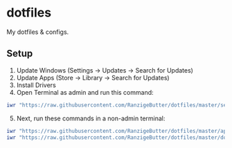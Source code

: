 # dotfiles

My dotfiles & configs.

## Setup

1. Update Windows (Settings -> Updates -> Search for Updates)
2. Update Apps (Store -> Library -> Search for Updates)
3. Install Drivers
4. Open Terminal as admin and run this command:

```PowerShell
iwr "https://raw.githubusercontent.com/RanzigeButter/dotfiles/master/setup.ps1" | iex
```

5. Next, run these commands in a non-admin terminal:

```PowerShell
iwr "https://raw.githubusercontent.com/RanzigeButter/dotfiles/master/apps.ps1" | iex
iwr "https://raw.githubusercontent.com/RanzigeButter/dotfiles/master/dotfiles.ps1" | iex
```

